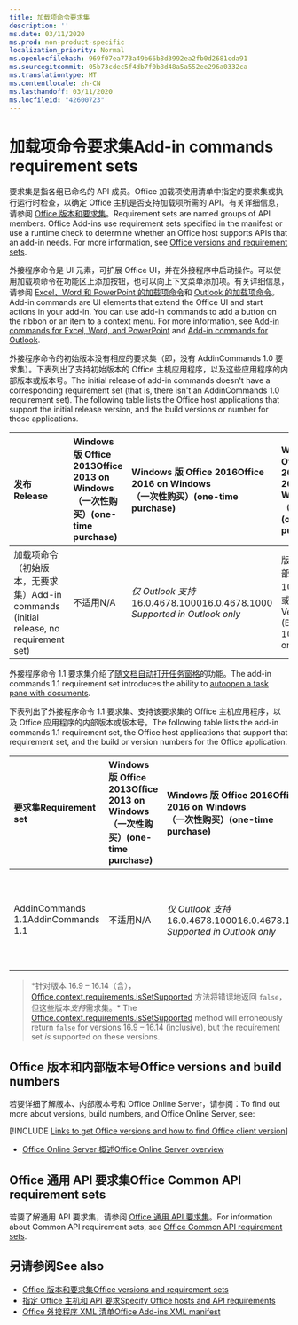 ```yaml
---
title: 加载项命令要求集
description: ''
ms.date: 03/11/2020
ms.prod: non-product-specific
localization_priority: Normal
ms.openlocfilehash: 969f07ea773a49b66b8d3992ea2fb0d2681cda91
ms.sourcegitcommit: 05b73cdec5f4db7f0b8d48a5a552ee296a0332ca
ms.translationtype: MT
ms.contentlocale: zh-CN
ms.lasthandoff: 03/11/2020
ms.locfileid: "42600723"
---
```

# <a name="add-in-commands-requirement-sets"></a><span data-ttu-id="d3b7a-102">加载项命令要求集</span><span class="sxs-lookup"><span data-stu-id="d3b7a-102">Add-in commands requirement sets</span></span>

<span data-ttu-id="d3b7a-p101">要求集是指各组已命名的 API 成员。Office 加载项使用清单中指定的要求集或执行运行时检查，以确定 Office 主机是否支持加载项所需的 API。有关详细信息，请参阅 [Office 版本和要求集](../../develop/office-versions-and-requirement-sets.md)。</span><span class="sxs-lookup"><span data-stu-id="d3b7a-p101">Requirement sets are named groups of API members. Office Add-ins use requirement sets specified in the manifest or use a runtime check to determine whether an Office host supports APIs that an add-in needs. For more information, see [Office versions and requirement sets](../../develop/office-versions-and-requirement-sets.md).</span></span>

<span data-ttu-id="d3b7a-p102">外接程序命令是 UI 元素，可扩展 Office UI，并在外接程序中启动操作。可以使用加载项命令在功能区上添加按钮，也可以向上下文菜单添加项。有关详细信息，请参阅 [Excel、Word 和 PowerPoint 的加载项命令](../../design/add-in-commands.md)和 [Outlook 的加载项命令](../../outlook/add-in-commands-for-outlook.md)。</span><span class="sxs-lookup"><span data-stu-id="d3b7a-p102">Add-in commands are UI elements that extend the Office UI and start actions in your add-in. You can use add-in commands to add a button on the ribbon or an item to a context menu. For more information, see [Add-in commands for Excel, Word, and PowerPoint](../../design/add-in-commands.md) and [Add-in commands for Outlook](../../outlook/add-in-commands-for-outlook.md).</span></span>

<span data-ttu-id="d3b7a-p103">外接程序命令的初始版本没有相应的要求集（即，没有 AddinCommands 1.0 要求集）。下表列出了支持初始版本的 Office 主机应用程序，以及这些应用程序的内部版本或版本号。</span><span class="sxs-lookup"><span data-stu-id="d3b7a-p103">The initial release of add-in commands doesn't have a corresponding requirement set (that is, there isn't an AddinCommands 1.0 requirement set). The following table lists the Office host applications that support the initial release version, and the build versions or number for those applications.</span></span>  

| <span data-ttu-id="d3b7a-111">发布</span><span class="sxs-lookup"><span data-stu-id="d3b7a-111">Release</span></span>   |  <span data-ttu-id="d3b7a-112">Windows 版 Office 2013</span><span class="sxs-lookup"><span data-stu-id="d3b7a-112">Office 2013 on Windows</span></span><br><span data-ttu-id="d3b7a-113">（一次性购买）</span><span class="sxs-lookup"><span data-stu-id="d3b7a-113">(one-time purchase)</span></span> | <span data-ttu-id="d3b7a-114">Windows 版 Office 2016</span><span class="sxs-lookup"><span data-stu-id="d3b7a-114">Office 2016 on Windows</span></span><br><span data-ttu-id="d3b7a-115">（一次性购买）</span><span class="sxs-lookup"><span data-stu-id="d3b7a-115">(one-time purchase)</span></span> | <span data-ttu-id="d3b7a-116">Windows 版 Office 2019</span><span class="sxs-lookup"><span data-stu-id="d3b7a-116">Office 2019 on Windows</span></span><br><span data-ttu-id="d3b7a-117">（一次性购买）</span><span class="sxs-lookup"><span data-stu-id="d3b7a-117">(one-time purchase)</span></span> | <span data-ttu-id="d3b7a-118">Windows 版 Office</span><span class="sxs-lookup"><span data-stu-id="d3b7a-118">Office on Windows</span></span><br><span data-ttu-id="d3b7a-119">（连接到 Office 365 订阅）</span><span class="sxs-lookup"><span data-stu-id="d3b7a-119">(connected to Office 365 subscription)</span></span>   |  <span data-ttu-id="d3b7a-120">iPad 版 Office</span><span class="sxs-lookup"><span data-stu-id="d3b7a-120">Office on iPad</span></span><br><span data-ttu-id="d3b7a-121">（连接到 Office 365 订阅）</span><span class="sxs-lookup"><span data-stu-id="d3b7a-121">(connected to Office 365 subscription)</span></span>  |  <span data-ttu-id="d3b7a-122">Mac 版 Office</span><span class="sxs-lookup"><span data-stu-id="d3b7a-122">Office on Mac</span></span><br><span data-ttu-id="d3b7a-123">（连接到 Office 365 订阅）</span><span class="sxs-lookup"><span data-stu-id="d3b7a-123">(connected to Office 365 subscription)</span></span>  | <span data-ttu-id="d3b7a-124">Office 网页版</span><span class="sxs-lookup"><span data-stu-id="d3b7a-124">Office on the web</span></span>  |
|:-----|:-----|:-----|:-----|:-----|:-----|:-----|:-----|
| <span data-ttu-id="d3b7a-125">加载项命令（初始版本，无要求集）</span><span class="sxs-lookup"><span data-stu-id="d3b7a-125">Add-in commands (initial release, no requirement set)</span></span> | <span data-ttu-id="d3b7a-126">不适用</span><span class="sxs-lookup"><span data-stu-id="d3b7a-126">N/A</span></span> | <span data-ttu-id="d3b7a-127">*仅 Outlook 支持* 16.0.4678.1000</span><span class="sxs-lookup"><span data-stu-id="d3b7a-127">16.0.4678.1000 *Supported in Outlook only*</span></span> | <span data-ttu-id="d3b7a-128">版本 1809（内部版本 10827.20150）或更高版本</span><span class="sxs-lookup"><span data-stu-id="d3b7a-128">Version 1809 (Build 10827.20150) or later</span></span> |<span data-ttu-id="d3b7a-129">版本 1603（内部版本 6769.0000）或更高版本</span><span class="sxs-lookup"><span data-stu-id="d3b7a-129">Version 1603 (Build 6769.0000) or later</span></span> | <span data-ttu-id="d3b7a-130">不适用</span><span class="sxs-lookup"><span data-stu-id="d3b7a-130">N/A</span></span> | <span data-ttu-id="d3b7a-131">15.33 或更高版本</span><span class="sxs-lookup"><span data-stu-id="d3b7a-131">15.33 or later</span></span>| <span data-ttu-id="d3b7a-132">2016 年 1 月</span><span class="sxs-lookup"><span data-stu-id="d3b7a-132">January 2016</span></span> |

<span data-ttu-id="d3b7a-133">外接程序命令 1.1 要求集介绍了[随文档自动打开任务窗格](../../develop/automatically-open-a-task-pane-with-a-document.md)的功能。</span><span class="sxs-lookup"><span data-stu-id="d3b7a-133">The add-in commands 1.1 requirement set introduces the ability to [autoopen a task pane with documents](../../develop/automatically-open-a-task-pane-with-a-document.md).</span></span>

<span data-ttu-id="d3b7a-134">下表列出了外接程序命令 1.1 要求集、支持该要求集的 Office 主机应用程序，以及 Office 应用程序的内部版本或版本号。</span><span class="sxs-lookup"><span data-stu-id="d3b7a-134">The following table lists the add-in commands 1.1 requirement set, the Office host applications that support that requirement set, and the build or version numbers for the Office application.</span></span>

|  <span data-ttu-id="d3b7a-135">要求集</span><span class="sxs-lookup"><span data-stu-id="d3b7a-135">Requirement set</span></span>  |  <span data-ttu-id="d3b7a-136">Windows 版 Office 2013</span><span class="sxs-lookup"><span data-stu-id="d3b7a-136">Office 2013 on Windows</span></span><br><span data-ttu-id="d3b7a-137">（一次性购买）</span><span class="sxs-lookup"><span data-stu-id="d3b7a-137">(one-time purchase)</span></span> | <span data-ttu-id="d3b7a-138">Windows 版 Office 2016</span><span class="sxs-lookup"><span data-stu-id="d3b7a-138">Office 2016 on Windows</span></span><br><span data-ttu-id="d3b7a-139">（一次性购买）</span><span class="sxs-lookup"><span data-stu-id="d3b7a-139">(one-time purchase)</span></span> | <span data-ttu-id="d3b7a-140">Windows 版 Office 2019</span><span class="sxs-lookup"><span data-stu-id="d3b7a-140">Office 2019 on Windows</span></span><br><span data-ttu-id="d3b7a-141">（一次性购买）</span><span class="sxs-lookup"><span data-stu-id="d3b7a-141">(one-time purchase)</span></span> | <span data-ttu-id="d3b7a-142">Windows 版 Office</span><span class="sxs-lookup"><span data-stu-id="d3b7a-142">Office on Windows</span></span><br><span data-ttu-id="d3b7a-143">（连接到 Office 365 订阅）</span><span class="sxs-lookup"><span data-stu-id="d3b7a-143">(connected to Office 365 subscription)</span></span>   |  <span data-ttu-id="d3b7a-144">iPad 版 Office</span><span class="sxs-lookup"><span data-stu-id="d3b7a-144">Office on iPad</span></span><br><span data-ttu-id="d3b7a-145">（连接到 Office 365 订阅）</span><span class="sxs-lookup"><span data-stu-id="d3b7a-145">(connected to Office 365 subscription)</span></span>  |  <span data-ttu-id="d3b7a-146">Mac 版 Office</span><span class="sxs-lookup"><span data-stu-id="d3b7a-146">Office on Mac</span></span><br><span data-ttu-id="d3b7a-147">（连接到 Office 365 订阅）</span><span class="sxs-lookup"><span data-stu-id="d3b7a-147">(connected to Office 365 subscription)</span></span>  | <span data-ttu-id="d3b7a-148">Office 网页版</span><span class="sxs-lookup"><span data-stu-id="d3b7a-148">Office on the web</span></span>  |  
|:-----|:-----|:-----|:-----|:-----|:-----|:-----|:-----|
| <span data-ttu-id="d3b7a-149">AddinCommands 1.1</span><span class="sxs-lookup"><span data-stu-id="d3b7a-149">AddinCommands 1.1</span></span>  | <span data-ttu-id="d3b7a-150">不适用</span><span class="sxs-lookup"><span data-stu-id="d3b7a-150">N/A</span></span> | <span data-ttu-id="d3b7a-151">*仅 Outlook 支持* 16.0.4678.1000</span><span class="sxs-lookup"><span data-stu-id="d3b7a-151">16.0.4678.1000 *Supported in Outlook only*</span></span>  | <span data-ttu-id="d3b7a-152">版本 1809（内部版本 10827.20150）或更高版本</span><span class="sxs-lookup"><span data-stu-id="d3b7a-152">Version 1809 (Build 10827.20150) or later</span></span> | <span data-ttu-id="d3b7a-153">版本 1705（内部版本 8121.1000）或更高版本</span><span class="sxs-lookup"><span data-stu-id="d3b7a-153">Version 1705 (Build 8121.1000) or later</span></span> | <span data-ttu-id="d3b7a-154">不适用</span><span class="sxs-lookup"><span data-stu-id="d3b7a-154">N/A</span></span> | <span data-ttu-id="d3b7a-155">15.34 或更高版本\*</span><span class="sxs-lookup"><span data-stu-id="d3b7a-155">15.34 or later\*</span></span>| <span data-ttu-id="d3b7a-156">2017 年 5 月</span><span class="sxs-lookup"><span data-stu-id="d3b7a-156">May 2017</span></span> |

><span data-ttu-id="d3b7a-157">\*针对版本 16.9 &ndash; 16.14（含），[Office.context.requirements.isSetSupported](/javascript/api/office/office.requirementsetsupport#issetsupported-name--minversion-) 方法将错误地返回 `false`，但这些版本*支持*需求集。</span><span class="sxs-lookup"><span data-stu-id="d3b7a-157">\* The [Office.context.requirements.isSetSupported](/javascript/api/office/office.requirementsetsupport#issetsupported-name--minversion-) method will erroneously return `false` for versions 16.9 &ndash; 16.14 (inclusive), but the requirement set *is* supported on these versions.</span></span>

## <a name="office-versions-and-build-numbers"></a><span data-ttu-id="d3b7a-158">Office 版本和内部版本号</span><span class="sxs-lookup"><span data-stu-id="d3b7a-158">Office versions and build numbers</span></span>

<span data-ttu-id="d3b7a-159">若要详细了解版本、内部版本号和 Office Online Server，请参阅：</span><span class="sxs-lookup"><span data-stu-id="d3b7a-159">To find out more about versions, build numbers, and Office Online Server, see:</span></span>

[!INCLUDE [Links to get Office versions and how to find Office client version](../../includes/links-get-office-versions-builds.md)]
- [<span data-ttu-id="d3b7a-160">Office Online Server 概述</span><span class="sxs-lookup"><span data-stu-id="d3b7a-160">Office Online Server overview</span></span>](/officeonlineserver/office-online-server-overview)

## <a name="office-common-api-requirement-sets"></a><span data-ttu-id="d3b7a-161">Office 通用 API 要求集</span><span class="sxs-lookup"><span data-stu-id="d3b7a-161">Office Common API requirement sets</span></span>

<span data-ttu-id="d3b7a-162">若要了解通用 API 要求集，请参阅 [Office 通用 API 要求集](office-add-in-requirement-sets.md)。</span><span class="sxs-lookup"><span data-stu-id="d3b7a-162">For information about Common API requirement sets, see [Office Common API requirement sets](office-add-in-requirement-sets.md).</span></span>

## <a name="see-also"></a><span data-ttu-id="d3b7a-163">另请参阅</span><span class="sxs-lookup"><span data-stu-id="d3b7a-163">See also</span></span>

- [<span data-ttu-id="d3b7a-164">Office 版本和要求集</span><span class="sxs-lookup"><span data-stu-id="d3b7a-164">Office versions and requirement sets</span></span>](../../develop/office-versions-and-requirement-sets.md)
- [<span data-ttu-id="d3b7a-165">指定 Office 主机和 API 要求</span><span class="sxs-lookup"><span data-stu-id="d3b7a-165">Specify Office hosts and API requirements</span></span>](../../develop/specify-office-hosts-and-api-requirements.md)
- [<span data-ttu-id="d3b7a-166">Office 外接程序 XML 清单</span><span class="sxs-lookup"><span data-stu-id="d3b7a-166">Office Add-ins XML manifest</span></span>](../../develop/add-in-manifests.md)
